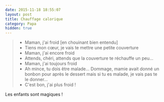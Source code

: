 ```yaml
---
date: 2015-11-18 18:55:07
layout: post
title: Chauffage calorique
category: Papa
hidden: true
---
```


> - Maman, j'ai froid [en chouinant bien entendu]
> - Tiens mon cœur, je vais te mettre une petite couverture
> - Maman, j'ai encore froid
> - Attends, chéri, attends que la couverture te réchauffe un peu...
> - Maman, j'ai toujours froid
> - Ah mince, tu dois être malade... Dommage, mamie avait donné un bonbon pour après le dessert mais si tu es malade, je vais pas te le donner...
> - C'est bon, j'ai plus froid !

Les enfants sont magiques !
